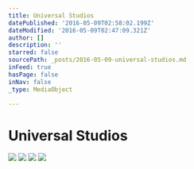 ```yaml
---
title: Universal Studios
datePublished: '2016-05-09T02:58:02.199Z'
dateModified: '2016-05-09T02:47:09.321Z'
author: []
description: ''
starred: false
sourcePath: _posts/2016-05-09-universal-studios.md
inFeed: true
hasPage: false
inNav: false
_type: MediaObject

---
```

# Universal Studios
![](https://the-grid-user-content.s3-us-west-2.amazonaws.com/d4da9b11-0a4d-4ed0-beb4-fc7cbec39a09.jpg)
![](https://the-grid-user-content.s3-us-west-2.amazonaws.com/d332d38a-5c22-4594-8586-30163c7534c7.jpg)
![](https://the-grid-user-content.s3-us-west-2.amazonaws.com/25e376f5-8eb7-45c6-8582-ac01a4c14cc2.jpg)
![](https://the-grid-user-content.s3-us-west-2.amazonaws.com/1ed4d054-a56d-47c3-b1bd-9e500135de97.jpg)